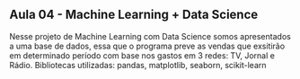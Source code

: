 ## Aula 04 - Machine Learning + Data Science
Nesse projeto de Machine Learning com Data Science somos apresentados a uma base de dados, essa que o programa preve as vendas que exsitirão em determinado período com base nos gastos em 3 redes: TV, Jornal e Rádio. Bibliotecas utilizadas: pandas, matplotlib, seaborn, scikit-learn
